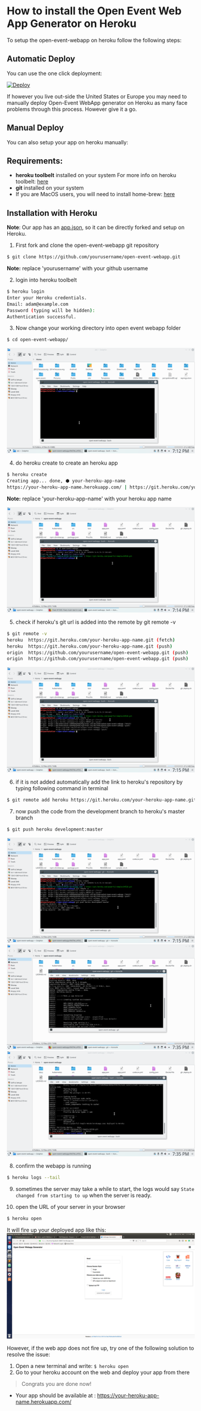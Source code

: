 # How to install the Open Event Web App Generator on Heroku
To setup the open-event-webapp on heroku follow the following steps:

## Automatic Deploy
You can use the one click deployment:

[![Deploy](https://www.herokucdn.com/deploy/button.svg)](https://heroku.com/deploy?template=https://github.com/fossasia/open-event-webapp/tree/development)

If however you live out-side the United States or Europe you may need to manually deploy Open-Event WebApp generator on Heroku as many face problems through this process. However give it a go.

## Manual Deploy

You can also setup your app on heroku manually:

## Requirements:
- **heroku toolbelt** installed on your system
For more info on heroku toolbelt: [here](https://devcenter.heroku.com/articles/heroku-cli)
- **git** installed on your system
- If you are MacOS users, you will need to install home-brew: [here](https://brew.sh/)

## Installation with Heroku

**Note**: Our app has an [app.json](../app.json), so it can be directly forked and setup on Heroku.

1) First fork and clone the open-event-webapp git repository

```sh
$ git clone https://github.com/yourusername/open-event-webapp.git
```
**Note:** replace 'yourusername' with your github username

2) login into heroku toolbelt
```sh
$ heroku login
Enter your Heroku credentials.
Email: adam@example.com
Password (typing will be hidden):
Authentication successful.
```

3) Now change your working directory into open event webapp folder
```sh
$ cd open-event-webapp/
```
![cd into the repository](screenshots/heroku_1.png)

4) do heroku create to create an heroku app
```sh
$ heroku create
Creating app... done, ⬢ your-heroku-app-name
https://your-heroku-app-name.herokuapp.com/ | https://git.heroku.com/your-heroku-app-name.git
```

**Note:** replace 'your-heroku-app-name' with your heroku app name

![Create the app](screenshots/heroku_2.png)

5) check if heroku's git url is added into the remote by git remote -v
```sh
$ git remote -v
heroku	https://git.heroku.com/your-heroku-app-name.git (fetch)
heroku	https://git.heroku.com/your-heroku-app-name.git (push)
origin	https://github.com/yourusername/open-event-webapp.git (push)
origin	https://github.com/yourusername/open-event-webapp.git (push)
```

![View remotes](screenshots/heroku_3.png)

6) if it is not added automatically add the link to heroku's repository by typing following command in terminal
```sh
$ git remote add heroku https://git.heroku.com/your-heroku-app-name.git
```

7) now push the code from the development branch to heroku's master branch
```sh
$ git push heroku development:master
```

![Build](screenshots/heroku_4.png)
![Build](screenshots/heroku_5.png)
![Build](screenshots/heroku_6.png)

8) confirm the webapp is running
```sh
$ heroku logs --tail
```

9) sometimes the server may take a while to start, the logs would say `State changed from starting to up` when the server is ready.

10) open the URL of your server in your browser
```sh
$ heroku open
```

It will fire up your deployed app like this:
![App running](screenshots/heroku_7.png)

However, if the web app does not fire up, try one of the following solution to resolve the issue:
 1. Open a new terminal and write: `$ heroku open`
 2. Go to your heroku account on the web and deploy your app from there

> Congrats you are done now!

- Your app should be available at : https://your-heroku-app-name.herokuapp.com/
